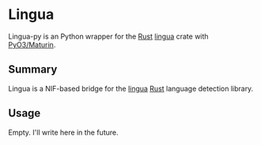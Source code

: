 # Lingua


Lingua-py is an Python wrapper for the [Rust][1] [lingua][2] crate with [PyO3/Maturin][3].

## Summary

Lingua is a NIF-based bridge for the [lingua][2] [Rust][1] language detection library.

## Usage 

Empty. I'll write here in the future.









[1]: https://www.rust-lang.org 
[2]: https://crates.io/crates/lingua
[3]: https://www.maturin.rs/